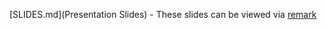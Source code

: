 [SLIDES.md](Presentation Slides) - These slides can be viewed via [remark](https://remarkjs.com/remarkise)
